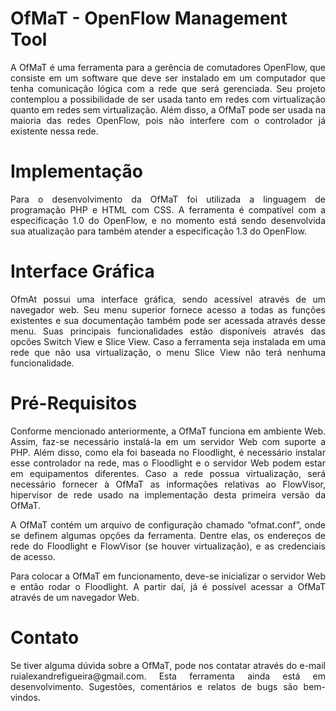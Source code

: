 # OfMaT - OpenFlow Management Tool

<p align=justify>A OfMaT é uma ferramenta para a gerência de comutadores OpenFlow, que consiste
em um software que deve ser instalado em um computador que tenha comunicação lógica
com a rede que será gerenciada. Seu projeto contemplou a possibilidade de ser usada tanto
em redes com virtualização quanto em redes sem virtualização. Além disso, a OfMaT
pode ser usada na maioria das redes OpenFlow, pois não interfere com o controlador já
existente nessa rede.

# Implementação

<p align=justify>Para o desenvolvimento da OfMaT foi utilizada a linguagem de programação PHP
e HTML com CSS. A ferramenta é compatível com a especificação 1.0 do OpenFlow, e no momento
está sendo desenvolvida sua atualização para também atender a especificação 1.3 do OpenFlow.

# Interface Gráfica

<p align=justify>OfmAt possui uma interface gráfica, sendo acessível através de um navegador web.
Seu menu superior fornece acesso a todas as funções existentes e sua documentação
também pode ser acessada através desse menu. Suas principais funcionalidades estão
disponíveis através das opcões Switch View e Slice View. Caso a ferramenta seja
instalada em uma rede que não usa virtualização, o menu Slice View não terá nenhuma
funcionalidade.

# Pré-Requisitos

<p align=justify>Conforme mencionado anteriormente, a OfMaT funciona em ambiente Web. Assim, faz-se 
necessário instalá-la em um servidor Web com suporte a PHP. Além disso, como ela 
foi baseada no Floodlight, é necessário instalar esse controlador na rede, mas o 
Floodlight e o servidor Web podem estar em equipamentos diferentes. Caso a rede possua
virtualização, será necessário fornecer à OfMaT as informações relativas ao FlowVisor, 
hipervisor de rede usado na implementação desta primeira versão da OfMaT.

<p align=justify>A OfMaT contém um arquivo de configuração chamado “ofmat.conf”, onde se definem algumas
opções da ferramenta. Dentre elas, os endereços de rede do Floodlight e FlowVisor 
(se houver virtualização), e as credenciais de acesso.

<p align=justify>Para colocar a OfMaT em funcionamento, deve-se inicializar o servidor Web e então rodar 
o Floodlight. A partir daí, já é possível acessar a OfMaT através de um navegador Web.

# Contato
<p align=justify>Se tiver alguma dúvida sobre a OfMaT, pode nos contatar através do e-mail 
ruialexandrefigueira@gmail.com. Esta ferramenta ainda está em desenvolvimento. 
Sugestões, comentários e relatos de bugs são bem-vindos.

